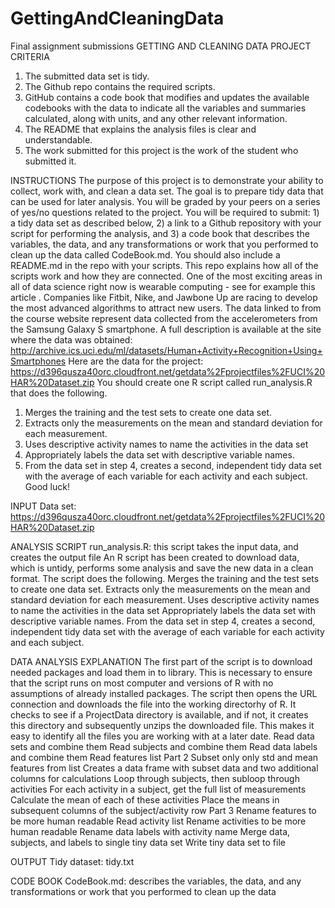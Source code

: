 # GettingAndCleaningData
Final assignment submissions
GETTING AND CLEANING DATA PROJECT
CRITERIA
1.	The submitted data set is tidy.
2.	The Github repo contains the required scripts.
3.	GitHub contains a code book that modifies and updates the available codebooks with the data to indicate all the variables and summaries calculated, along with units, and any other relevant information.
4.	The README that explains the analysis files is clear and understandable.
5.	The work submitted for this project is the work of the student who submitted it.

INSTRUCTIONS
The purpose of this project is to demonstrate your ability to collect, work with, and clean a data set. The goal is to prepare tidy data that can be used for later analysis. You will be graded by your peers on a series of yes/no questions related to the project. You will be required to submit: 1) a tidy data set as described below, 2) a link to a Github repository with your script for performing the analysis, and 3) a code book that describes the variables, the data, and any transformations or work that you performed to clean up the data called CodeBook.md. You should also include a README.md in the repo with your scripts. This repo explains how all of the scripts work and how they are connected.
One of the most exciting areas in all of data science right now is wearable computing - see for example this article . Companies like Fitbit, Nike, and Jawbone Up are racing to develop the most advanced algorithms to attract new users. The data linked to from the course website represent data collected from the accelerometers from the Samsung Galaxy S smartphone. A full description is available at the site where the data was obtained:
http://archive.ics.uci.edu/ml/datasets/Human+Activity+Recognition+Using+Smartphones
Here are the data for the project:
https://d396qusza40orc.cloudfront.net/getdata%2Fprojectfiles%2FUCI%20HAR%20Dataset.zip
You should create one R script called run_analysis.R that does the following.
1.	Merges the training and the test sets to create one data set.
2.	Extracts only the measurements on the mean and standard deviation for each measurement.
3.	Uses descriptive activity names to name the activities in the data set
4.	Appropriately labels the data set with descriptive variable names.
5.	From the data set in step 4, creates a second, independent tidy data set with the average of each variable for each activity and each subject. Good luck!

INPUT
Data set: https://d396qusza40orc.cloudfront.net/getdata%2Fprojectfiles%2FUCI%20HAR%20Dataset.zip

ANALYSIS SCRIPT
run_analysis.R: this script takes the input data, and creates the output file
An R script has been created to download data, which is untidy, performs some analysis and save the new data in a clean format. The script does the following.
Merges the training and the test sets to create one data set.
Extracts only the measurements on the mean and standard deviation for each measurement.
Uses descriptive activity names to name the activities in the data set
Appropriately labels the data set with descriptive variable names.
From the data set in step 4, creates a second, independent tidy data set with the average of each variable for each activity and each subject.

DATA ANALYSIS EXPLANATION
The first part of the script is to download needed packages and load them in to library. This is necessary to ensure that the script runs on most computer and versions of R with no assumptions of already installed packages.
The script then opens the URL connection and downloads the file into the working directorhy of R. It checks to see if a ProjectData directory is available, and if not, it creates this directory and subsequently unzips the downloaded file. This makes it easy to identify all the files you are working with at a later date.
Read data sets and combine them
Read subjects and combine them
Read data labels and combine them
Read features list
Part 2
Subset only only std and mean features from list
Creates a data frame with subset data and two additional columns for calculations
Loop through subjects, then subloop through activities
For each activity in a subject, get the full list of measurements
Calculate the mean of each of these activities
Place the means in subsequent columns of the subject/activity row
Part 3
Rename features to be more human readable
Read activity list
Rename activities to be more human readable
Rename data labels with activity name
Merge data, subjects, and labels to single tiny data set
Write tiny data set to file

OUTPUT
Tidy dataset: tidy.txt

CODE BOOK
CodeBook.md: describes the variables, the data, and any transformations or work that you performed to clean up the data
